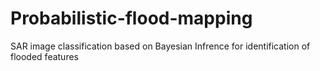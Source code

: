 # Probabilistic-flood-mapping
SAR image classification based on Bayesian Infrence for identification of flooded features
